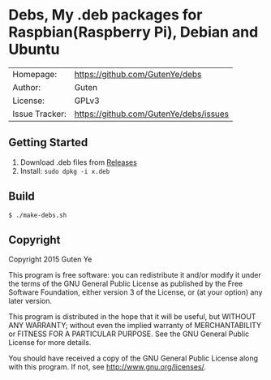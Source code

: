 Debs, My .deb packages for Raspbian(Raspberry Pi), Debian and Ubuntu
==========================================================

|                |                                           |
|----------------|------------------------------------------ |
| Homepage:      | https://github.com/GutenYe/debs        |
| Author:	       | Guten                                     |
| License:       | GPLv3                                       |
| Issue Tracker: | https://github.com/GutenYe/debs/issues |


Getting Started
---------------

1. Download .deb files from [Releases](https://github.com/GutenYe/debs/releases)
2. Install: `sudo dpkg -i x.deb`


Build
-----

	$ ./make-debs.sh

Copyright
-------

Copyright 2015 Guten Ye

This program is free software: you can redistribute it and/or modify
it under the terms of the GNU General Public License as published by
the Free Software Foundation, either version 3 of the License, or
(at your option) any later version.

This program is distributed in the hope that it will be useful,
but WITHOUT ANY WARRANTY; without even the implied warranty of
MERCHANTABILITY or FITNESS FOR A PARTICULAR PURPOSE.  See the
GNU General Public License for more details.

You should have received a copy of the GNU General Public License
along with this program.  If not, see <http://www.gnu.org/licenses/>.
